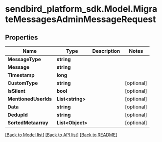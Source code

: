 
# sendbird_platform_sdk.Model.MigrateMessagesAdminMessageRequest

## Properties

Name | Type | Description | Notes
------------ | ------------- | ------------- | -------------
**MessageType** | **string** |  | 
**Message** | **string** |  | 
**Timestamp** | **long** |  | 
**CustomType** | **string** |  | [optional] 
**IsSilent** | **bool** |  | [optional] 
**MentionedUserIds** | **List&lt;string&gt;** |  | [optional] 
**Data** | **string** |  | [optional] 
**DedupId** | **string** |  | [optional] 
**SortedMetaarray** | **List&lt;Object&gt;** |  | [optional] 

[[Back to Model list]](../README.md#documentation-for-models)
[[Back to API list]](../README.md#documentation-for-api-endpoints)
[[Back to README]](../README.md)

